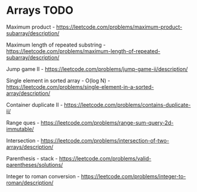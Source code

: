 # Arrays TODO

Maximum product - https://leetcode.com/problems/maximum-product-subarray/description/

Maximum length of repeated substring - https://leetcode.com/problems/maximum-length-of-repeated-subarray/description/

Jump game II - https://leetcode.com/problems/jump-game-ii/description/

Single element in sorted array - O(log N) - https://leetcode.com/problems/single-element-in-a-sorted-array/description/

Container duplicate II - https://leetcode.com/problems/contains-duplicate-ii/

Range ques - https://leetcode.com/problems/range-sum-query-2d-immutable/

Intersection - https://leetcode.com/problems/intersection-of-two-arrays/description/

Parenthesis - stack - https://leetcode.com/problems/valid-parentheses/solutions/

Integer to roman conversion - https://leetcode.com/problems/integer-to-roman/description/
